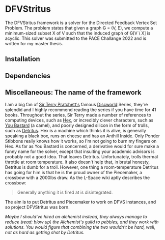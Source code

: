 # DFVStritus
The DFVStritus framework is a solver for the Directed Feedback Vertex Set Problem. The problem states that given a graph G = (V, E), we
compute a minimum-sized subset X of V such that the induced graph of G[V \ X] is acyclic. This solver was submitted to the PACE Challange 2022 and is written for my master thesis. 

## Installation

## Dependencies

## Miscellaneous: The name of the framework 

I am a big fan of [Sir Terry Pratchett's](https://en.wikipedia.org/wiki/Terry_Pratchett) famous [Discworld](https://en.wikipedia.org/wiki/Discworld) Series, they're splendid and I highly recommend reading the series if you have time for 41 books. Throughout the series, Sir Terry made a number of references to computing devices, such as [Hex](https://en.wikipedia.org/wiki/Hex_(Discworld)), or incredibly clever characters, such as [You Bastard](https://wiki.lspace.org/mediawiki/You_Bastard) (a camel), and poorly designed silicon in the form of trolls, such as [Detritus](https://wiki.lspace.org/mediawiki/index.php/Detritus). Hex is a machine which thinks it is alive, is generally speaking a black box, runs on cheese and has an Anthill Inside. Only Ponder Stibbons really knows how it works, so I'm not going to burn my fingers on Hex. As far as You Bastard is concerned, a derivative would for sure make a funny name for the solver, except that insulting your academic advisors is probably not a good idea. That leaves Detritus. Unfortunately, trolls thermal throttle at room temperature. It also doesn't help that, in brutal honesty, Detritus is dumb for a troll. However, one thing a room-temperature Detritus has going for him is that he is the proud owner of the Piecemaker, a crossbow with a 2000lbs draw. As the L-Space wiki aptly describes the crossbow:

> Generally anything it is fired at is disintegrated.

The aim is to put Detritus and Piecemaker to work on DFVS instances, and so project DFVStritus was born.

*Maybe I should've hired an alchemist instead, they always manage to reduce (read: blow up) the Alchemist's guild to pebbles, and they work with solutions. You would figure that combining the two wouldn't be hard, well, not as hard as getting shot by Detritus.*